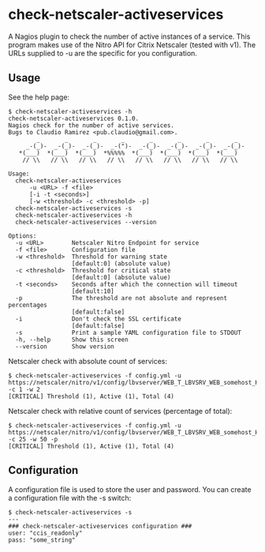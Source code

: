 # check-netscaler-activeservices

A Nagios plugin to check the number of active instances of a service.
This program makes use of the Nitro API for Citrix Netscaler (tested with v1). The URLs supplied to -u are the specific for you configuration.

## Usage

See the help page:

```
$ check-netscaler-activeservices -h
check-netscaler-activeservices 0.1.0.
Nagios check for the number of active services.
Bugs to Claudio Ramirez <pub.claudio@gmail.com>.
        _       _       _       _       _       _       _       _
     _-(_)-  _-(_)-  _-(_)-  _-(")-  _-(_)-  _-(_)-  _-(_)-  _-(_)-
   *(___)  *(___)  *(___)  *%%%%%  *(___)  *(___)  *(___)  *(___)
    // \\   // \\   // \\   // \\   // \\   // \\   // \\   // \\

Usage:
  check-netscaler-activeservices
      -u <URL> -f <file>
      [-i -t <seconds>]
      [-w <threshold> -c <threshold> -p]
  check-netscaler-activeservices -s
  check-netscaler-activeservices -h
  check-netscaler-activeservices --version

Options:
  -u <URL>        Netscaler Nitro Endpoint for service
  -f <file>       Configuration file
  -w <threshold>  Threshold for warning state
                  [default:0] (absolute value)
  -c <threshold>  Threshold for critical state
                  [default:0] (absolute value)
  -t <seconds>    Seconds after which the connection will timeout
                  [default:10]
  -p              The threshold are not absolute and represent percentages
                  [default:false]
  -i              Don't check the SSL certificate
                  [default:false]
  -s              Print a sample YAML configuration file to STDOUT
  -h, --help      Show this screen
  --version       Show version

```

Netscaler check with absolute count of services:

```
$ check-netscaler-activeservices -f config.yml -u https://netscaler/nitro/v1/config/lbvserver/WEB_T_LBVSRV_WEB_somehost_HTTPS -c 1 -w 2
[CRITICAL] Threshold (1), Active (1), Total (4)
```

Netscaler check with relative count of services (percentage of total):

```
$ check-netscaler-activeservices -f config.yml -u https://netscaler/nitro/v1/config/lbvserver/WEB_T_LBVSRV_WEB_somehost_HTTPS -c 25 -w 50 -p
[CRITICAL] Threshold (1), Active (1), Total (4)

```

## Configuration

A configuration file is used to store the user and password. You can create a configuration file with the -s switch:

```
$ check-netscaler-activeservices -s
---
### check-netscaler-activeservices configuration ###
user: "ccis_readonly"
pass: "some_string"

```
